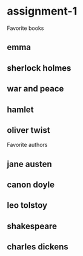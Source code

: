 # assignment-1
Favorite books

## emma 

## sherlock holmes

## war and peace

## hamlet

## oliver twist

Favorite authors

## jane austen

## canon doyle

## leo tolstoy

## shakespeare

## charles dickens


